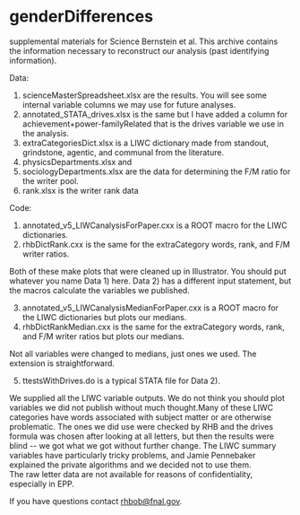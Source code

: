 # genderDifferences
supplemental materials for Science Bernstein et al.
This archive contains the information necessary to reconstruct our analysis (past identifying information).

Data: 
   1) scienceMasterSpreadsheet.xlsx are the results. You will see some internal variable columns we may use for future
   analyses. 
   2) annotated_STATA_drives.xlsx is the same but I have added a column for achievement+power-familyRelated that is the 
   drives variable we use in the analysis.
   3) extraCategoriesDict.xlsx is a LIWC dictionary made from standout, grindstone, agentic, and communal from the
   literature.
   4) physicsDepartments.xlsx and 
   5) sociologyDepartments.xlsx are the data for determining the F/M ratio for the writer pool.
   6) rank.xlsx is the writer rank data
   
Code:
   1) annotated_v5_LIWCanalysisForPaper.cxx is a ROOT macro for the LIWC dictionaries.
   2) rhbDictRank.cxx is the same for the extraCategory words, rank, and F/M writer ratios.
   
   Both of these make plots that were cleaned up in Illustrator.  You should put whatever you name Data 1) here. Data 2) has a    different input statement, but the macros calculate the variables we published.
   
   3) annotated_v5_LIWCanalysisMedianForPaper.cxx is a ROOT macro for the LIWC dictionaries but plots our medians.
   4) rhbDictRankMedian.cxx is the same for the extraCategory words, rank, and F/M writer ratios but plots our medians.
   
   Not all variables were changed to medians, just ones we used.  The extension is straightforward.
   
   5) ttestsWithDrives.do is a typical STATA file for Data 2).
   
   We supplied all the LIWC variable outputs.  We do not think you should plot variables we did not publish without much 
   thought.Many of these LIWC categories have words associated with subject matter or are otherwise problematic. 
   The ones we did use were checked by RHB and the drives formula was chosen after looking at all letters, 
   but then the results were blind -- we got what we got without further change.  The LIWC summary variables have 
   particularly tricky problems, and Jamie Pennebaker explained the private algorithms and we decided not to use them.  
   The raw letter data are not available for reasons of confidentiality, especially in EPP. 
   
   If you have questions contact rhbob@fnal.gov.
   

   
